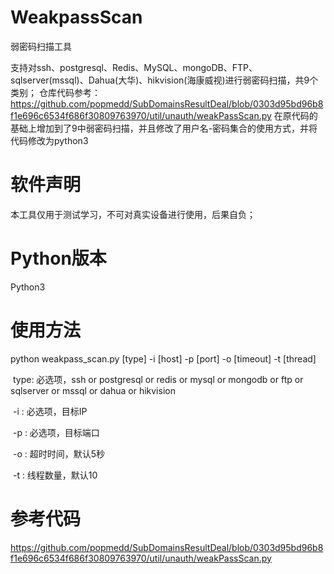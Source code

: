 # WeakpassScan
弱密码扫描工具

支持对ssh、postgresql、Redis、MySQL、mongoDB、FTP、sqlserver(mssql)、Dahua(大华)、hikvision(海康威视)进行弱密码扫描，共9个类别；
仓库代码参考：https://github.com/popmedd/SubDomainsResultDeal/blob/0303d95bd96b8f1e696c6534f686f30809763970/util/unauth/weakPassScan.py
在原代码的基础上增加到了9中弱密码扫描，并且修改了用户名-密码集合的使用方式，并将代码修改为python3

# 软件声明
  本工具仅用于测试学习，不可对真实设备进行使用，后果自负；

# Python版本
  Python3

# 使用方法
python weakpass_scan.py [type] -i [host] -p [port] -o [timeout] -t [thread]

​	type: 必选项，ssh or postgresql or redis or mysql or mongodb or ftp or sqlserver or mssql or dahua or hikvision

​	-i : 必选项，目标IP

​	-p : 必选项，目标端口

​	-o  : 超时时间，默认5秒

​	-t  : 线程数量，默认10



# 参考代码

https://github.com/popmedd/SubDomainsResultDeal/blob/0303d95bd96b8f1e696c6534f686f30809763970/util/unauth/weakPassScan.py

  


